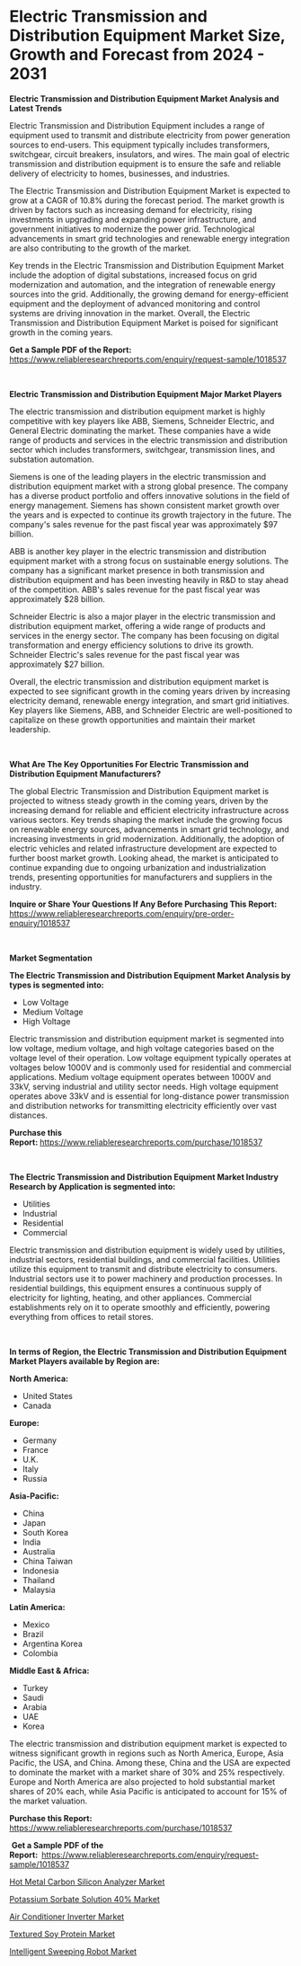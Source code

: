 <p><h1>Electric Transmission and Distribution Equipment Market Size, Growth and Forecast from 2024 - 2031</h1></p><p><strong>Electric Transmission and Distribution Equipment Market Analysis and Latest Trends</strong></p>
<p><p>Electric Transmission and Distribution Equipment includes a range of equipment used to transmit and distribute electricity from power generation sources to end-users. This equipment typically includes transformers, switchgear, circuit breakers, insulators, and wires. The main goal of electric transmission and distribution equipment is to ensure the safe and reliable delivery of electricity to homes, businesses, and industries.</p><p>The Electric Transmission and Distribution Equipment Market is expected to grow at a CAGR of 10.8% during the forecast period. The market growth is driven by factors such as increasing demand for electricity, rising investments in upgrading and expanding power infrastructure, and government initiatives to modernize the power grid. Technological advancements in smart grid technologies and renewable energy integration are also contributing to the growth of the market.</p><p>Key trends in the Electric Transmission and Distribution Equipment Market include the adoption of digital substations, increased focus on grid modernization and automation, and the integration of renewable energy sources into the grid. Additionally, the growing demand for energy-efficient equipment and the deployment of advanced monitoring and control systems are driving innovation in the market. Overall, the Electric Transmission and Distribution Equipment Market is poised for significant growth in the coming years.</p></p>
<p><strong>Get a Sample PDF of the Report:&nbsp;</strong> <a href="https://www.reliableresearchreports.com/enquiry/request-sample/1018537">https://www.reliableresearchreports.com/enquiry/request-sample/1018537</a></p>
<p>&nbsp;</p>
<p><strong>Electric Transmission and Distribution Equipment Major Market Players</strong></p>
<p><p>The electric transmission and distribution equipment market is highly competitive with key players like ABB, Siemens, Schneider Electric, and General Electric dominating the market. These companies have a wide range of products and services in the electric transmission and distribution sector which includes transformers, switchgear, transmission lines, and substation automation.</p><p>Siemens is one of the leading players in the electric transmission and distribution equipment market with a strong global presence. The company has a diverse product portfolio and offers innovative solutions in the field of energy management. Siemens has shown consistent market growth over the years and is expected to continue its growth trajectory in the future. The company's sales revenue for the past fiscal year was approximately $97 billion.</p><p>ABB is another key player in the electric transmission and distribution equipment market with a strong focus on sustainable energy solutions. The company has a significant market presence in both transmission and distribution equipment and has been investing heavily in R&D to stay ahead of the competition. ABB's sales revenue for the past fiscal year was approximately $28 billion.</p><p>Schneider Electric is also a major player in the electric transmission and distribution equipment market, offering a wide range of products and services in the energy sector. The company has been focusing on digital transformation and energy efficiency solutions to drive its growth. Schneider Electric's sales revenue for the past fiscal year was approximately $27 billion.</p><p>Overall, the electric transmission and distribution equipment market is expected to see significant growth in the coming years driven by increasing electricity demand, renewable energy integration, and smart grid initiatives. Key players like Siemens, ABB, and Schneider Electric are well-positioned to capitalize on these growth opportunities and maintain their market leadership.</p></p>
<p>&nbsp;</p>
<p><strong>What Are The Key Opportunities For Electric Transmission and Distribution Equipment Manufacturers?</strong></p>
<p><p>The global Electric Transmission and Distribution Equipment market is projected to witness steady growth in the coming years, driven by the increasing demand for reliable and efficient electricity infrastructure across various sectors. Key trends shaping the market include the growing focus on renewable energy sources, advancements in smart grid technology, and increasing investments in grid modernization. Additionally, the adoption of electric vehicles and related infrastructure development are expected to further boost market growth. Looking ahead, the market is anticipated to continue expanding due to ongoing urbanization and industrialization trends, presenting opportunities for manufacturers and suppliers in the industry.</p></p>
<p><strong>Inquire or Share Your Questions If Any Before Purchasing This Report:</strong> <a href="https://www.reliableresearchreports.com/enquiry/pre-order-enquiry/1018537">https://www.reliableresearchreports.com/enquiry/pre-order-enquiry/1018537</a></p>
<p>&nbsp;</p>
<p><strong>Market Segmentation</strong></p>
<p><strong>The Electric Transmission and Distribution Equipment Market Analysis by types is segmented into:</strong></p>
<p><ul><li>Low Voltage</li><li>Medium Voltage</li><li>High Voltage</li></ul></p>
<p><p>Electric transmission and distribution equipment market is segmented into low voltage, medium voltage, and high voltage categories based on the voltage level of their operation. Low voltage equipment typically operates at voltages below 1000V and is commonly used for residential and commercial applications. Medium voltage equipment operates between 1000V and 33kV, serving industrial and utility sector needs. High voltage equipment operates above 33kV and is essential for long-distance power transmission and distribution networks for transmitting electricity efficiently over vast distances.</p></p>
<p><strong>Purchase this Report:&nbsp;</strong><a href="https://www.reliableresearchreports.com/purchase/1018537">https://www.reliableresearchreports.com/purchase/1018537</a></p>
<p>&nbsp;</p>
<p><strong>The Electric Transmission and Distribution Equipment Market Industry Research by Application is segmented into:</strong></p>
<p><ul><li>Utilities</li><li>Industrial</li><li>Residential</li><li>Commercial</li></ul></p>
<p><p>Electric transmission and distribution equipment is widely used by utilities, industrial sectors, residential buildings, and commercial facilities. Utilities utilize this equipment to transmit and distribute electricity to consumers. Industrial sectors use it to power machinery and production processes. In residential buildings, this equipment ensures a continuous supply of electricity for lighting, heating, and other appliances. Commercial establishments rely on it to operate smoothly and efficiently, powering everything from offices to retail stores.</p></p>
<p>&nbsp;</p>
<p><strong>In terms of Region, the Electric Transmission and Distribution Equipment Market Players available by Region are:</strong></p>
<p>
    <p> <strong> North America: </strong>
        <ul>
            <li>United States</li>
            <li>Canada</li>
        </ul>
        </p> 
    <p> <strong> Europe: </strong>
        <ul>
            <li>Germany</li>
            <li>France</li>
            <li>U.K.</li>
            <li>Italy</li>
            <li>Russia</li>
        </ul>
        </p> 
    <p> <strong> Asia-Pacific: </strong>
        <ul>
            <li>China</li>
            <li>Japan</li>
            <li>South Korea</li>
            <li>India</li>
            <li>Australia</li>
            <li>China Taiwan</li>
            <li>Indonesia</li>
            <li>Thailand</li>
            <li>Malaysia</li>
        </ul>
        </p> 
    <p> <strong> Latin America: </strong>
        <ul>
            <li>Mexico</li>
            <li>Brazil</li>
            <li>Argentina Korea</li>
            <li>Colombia</li>
        </ul>
        </p> 
    <p> <strong> Middle East & Africa: </strong>
        <ul>
            <li>Turkey</li>
            <li>Saudi</li>
            <li>Arabia</li>
            <li>UAE</li>
            <li>Korea</li>
        </ul>
    </p>
    </p>
<p><p>The electric transmission and distribution equipment market is expected to witness significant growth in regions such as North America, Europe, Asia Pacific, the USA, and China. Among these, China and the USA are expected to dominate the market with a market share of 30% and 25% respectively. Europe and North America are also projected to hold substantial market shares of 20% each, while Asia Pacific is anticipated to account for 15% of the market valuation.</p></p>
<p><strong>Purchase this Report: </strong><a href="https://www.reliableresearchreports.com/purchase/1018537">https://www.reliableresearchreports.com/purchase/1018537</a></p>
<p>&nbsp;<strong>Get a Sample PDF of the Report:&nbsp;&nbsp;</strong><a href="https://www.reliableresearchreports.com/enquiry/request-sample/1018537">https://www.reliableresearchreports.com/enquiry/request-sample/1018537</a></p>
<p><strong></strong></p>
<p><p><a href="https://issuu.com/reportprime-2/docs/hot-metal-carbon-silicon-analyzer-market-size-2030">Hot Metal Carbon Silicon Analyzer Market</a></p><p><a href="https://issuu.com/reportprime-2/docs/potassium-sorbate-solution-40-market-size-2030.ppt">Potassium Sorbate Solution 40% Market</a></p><p><a href="https://medium.com/@luciushaley2023/air-conditioner-inverter-nbsp-market-focuses-on-market-share-size-and-projected-forecast-till-2031-dc181a2aecec">Air Conditioner Inverter Market</a></p><p><a href="https://github.com/RickHolmes3/Market-Research-Report-List-3/blob/main/textured-soy-protein-market.md">Textured Soy Protein Market</a></p><p><a href="https://medium.com/@luciushaley2023/intelligent-sweeping-robot-market-exploring-market-share-market-trends-and-future-growth-c31ab8e852bb">Intelligent Sweeping Robot Market</a></p></p>